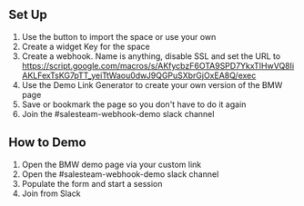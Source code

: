 ## Set Up
1. Use the button to import the space or use your own
2. Create a widget Key for the space
3. Create a webhook. Name is anything, disable SSL and set the URL to https://script.google.com/macros/s/AKfycbzF6OTA9SPD7YkxTIHwVQ8IiAKLFexTsKG7pTT_yeiTtWaou0dwJ9QGPuSXbrGjOxEA8Q/exec
4. Use the Demo Link Generator to create your own version of the BMW page
6. Save or bookmark the page so you don't have to do it again 
7. Join the #salesteam-webhook-demo slack channel


## How to Demo
1. Open the BMW demo page via your custom link
2. Open the #salesteam-webhook-demo slack channel
3. Populate the form and start a session
4. Join from Slack